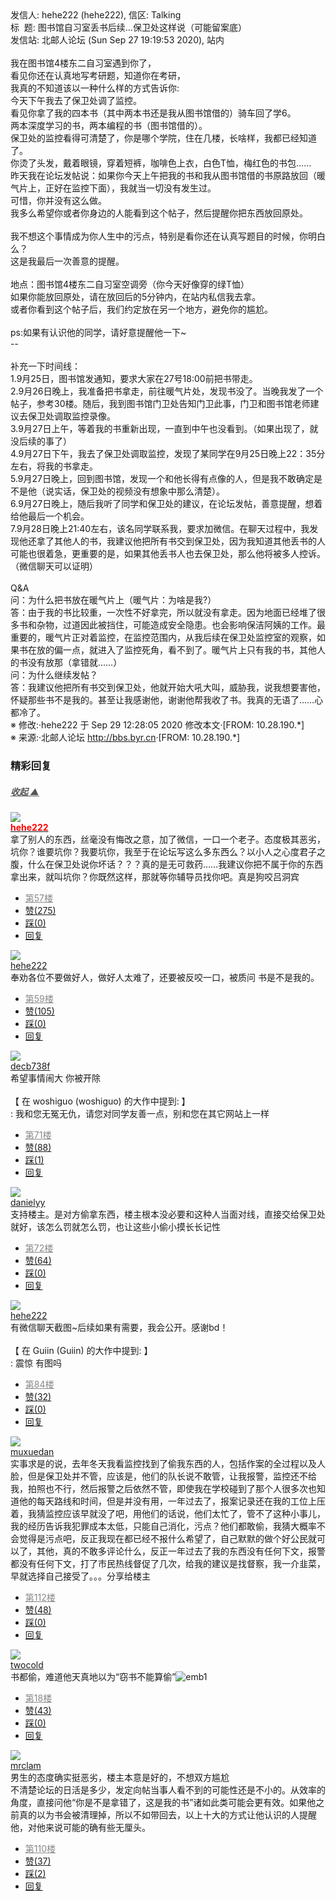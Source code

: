<div class="a-content-wrap">发信人: hehe222 (hehe222), 信区: Talking<br>标&nbsp;&nbsp;题: 图书馆自习室丢书后续…保卫处这样说（可能留案底）<br>发信站: 北邮人论坛 (Sun Sep 27 19:19:53 2020), 站内<br><br>我在图书馆4楼东二自习室遇到你了，<br>看见你还在认真地写考研题，知道你在考研，<br>我真的不知道该以一种什么样的方式告诉你:<br>今天下午我去了保卫处调了监控。<br>看见你拿了我的四本书（其中两本书还是我从图书馆借的）骑车回了学6。<br>两本深度学习的书，两本编程的书（图书馆借的）。<br>保卫处的监控看得可清楚了，你是哪个学院，住在几楼，长啥样，我都已经知道了。<br>你烫了头发，戴着眼镜，穿着短裤，咖啡色上衣，白色T恤，梅红色的书包……<br>昨天我在论坛发帖说：如果你今天上午把我的书和我从图书馆借的书原路放回（暖气片上，正好在监控下面），我就当一切没有发生过。<br>可惜，你并没有这么做。<br>我多么希望你或者你身边的人能看到这个帖子，然后提醒你把东西放回原处。<br><br>我不想这个事情成为你人生中的污点，特别是看你还在认真写题目的时候，你明白么？<br>这是我最后一次善意的提醒。<br><br>地点：图书馆4楼东二自习室空调旁（你今天好像穿的绿T恤）<br>如果你能放回原处，请在放回后的5分钟内，在站内私信我去拿。<br>或者你看到这个帖子后，我们约定放在另一个地方，避免你的尴尬。<br><br>ps:如果有认识他的同学，请好意提醒他一下~<br>--<br><br>补充一下时间线：<br>1.9月25日，图书馆发通知，要求大家在27号18:00前把书带走。<br>2.9月26日晚上，我准备把书拿走，前往暖气片处，发现书没了。当晚我发了一个帖子，参考30楼。随后，我到图书馆门卫处告知门卫此事，门卫和图书馆老师建议去保卫处调取监控录像。<br>3.9月27日上午，等着我的书重新出现，一直到中午也没看到。（如果出现了，就没后续的事了）<br>4.9月27日下午，我去了保卫处调取监控，发现了某同学在9月25日晚上22：35分左右，将我的书拿走。<br>5.9月27日晚上，回到图书馆，发现一个和他长得有点像的人，但是我不敢确定是不是他（说实话，保卫处的视频没有想象中那么清楚）。<br>6.9月27日晚上，随后我听了同学和保卫处的建议，在论坛发帖，善意提醒，想着给他最后一个机会。<br>7.9月28日晚上21:40左右，该名同学联系我，要求加微信。在聊天过程中，我发现他还拿了其他人的书，我建议他把所有书交到保卫处，因为我知道其他丢书的人可能也很着急，更重要的是，如果其他丢书人也去保卫处，那么他将被多人控诉。（微信聊天可以证明）<br><br>Q&amp;A<br>问：为什么把书放在暖气片上（暖气片：为啥是我?）<br>答：由于我的书比较重，一次性不好拿完，所以就没有拿走。因为地面已经堆了很多书和杂物，过道因此被挡住，可能造成安全隐患。也会影响保洁阿姨的工作。最重要的，暖气片正对着监控，在监控范围内，从我后续在保卫处监控室的观察，如果书在放的偏一点，就进入了监控死角，看不到了。暖气片上只有我的书，其他人的书没有放那（拿错就……）<br>问：为什么继续发帖？<br>答：我建议他把所有书交到保卫处，他就开始大吼大叫，威胁我，说我想要害他，怀疑那些书不是我的。甚至让我感谢他，谢谢他帮我收了书。我真的无语了……心都冷了。<br><font class="f006">※ 修改:·hehe222 于 Sep 29 12:28:05 2020 修改本文·[FROM: 10.28.190.*]</font><font class="f000"><br></font><font class="f000"></font><font class="f006">※ 来源:·北邮人论坛 <a target="_blank" href="http://bbs.byr.cn">http://bbs.byr.cn</a>·[FROM: 10.28.190.*]</font><font class="f000"><br></font><div id="nice_view" class="corner" style="margin:0;display:block"><div class="a-nice-comment-divline"><h3><span>精彩回复</span></h3><h5><a class="a-func-toggle" style="color:#555;" href="#">收起 ▲</a></h5></div><div class="a-nice-comment"><div class="a-nice-comment-item"><a class="a-nice-comment-face" href="/user/query/hehe222"><img src="https://bbs.byr.cn/img/face_default_m.jpg"></a><div class="a-nice-comment-cell"><div class="a-nice-comment-id"><a href="/user/query/hehe222"><strong style="color:red;">hehe222</strong></a></div><div class="a-nice-comment-content">拿了别人的东西，丝毫没有悔改之意，加了微信，一口一个老子。态度极其恶劣，坑你？谁要坑你？我要坑你，我至于在论坛写这么多东西么？以小人之心度君子之腹，什么在保卫处说你坏话？？？真的是无可救药……我建议你把不属于你的东西拿出来，就叫坑你？你既然这样，那就等你辅导员找你吧。真是狗咬吕洞宾</div><div><ul class="a-func a-nice-comment-func"><li><a class="a-nice-comment-floor" style="color:#888;" title="点击跳转" href="/article/Talking/6228505?s=6229088">第57楼</a></li><li><a href="/article/Talking/ajax_voteup/6229088.json" class="a-func-like" id="like_list6229088"><samp class="ico-pos-zaninactive" id="icon_like_list6229088"></samp>赞(275)</a></li><li><a href="/article/Talking/ajax_votedown/6229088.json" id="listCai6229088" class="a-func-cai"><samp class="ico-pos-caiinactive" id="icon_list_cai6229088"></samp>踩(0)</a></li><li><samp class="ico-pos-reply"></samp><a href="/article/Talking/post/6229088" class="a-post">回复</a></li></ul></div></div></div><div class="a-nice-comment-item"><a class="a-nice-comment-face" href="/user/query/hehe222"><img src="https://bbs.byr.cn/img/face_default_m.jpg"></a><div class="a-nice-comment-cell"><div class="a-nice-comment-id"><a href="/user/query/hehe222">hehe222</a></div><div class="a-nice-comment-content">奉劝各位不要做好人，做好人太难了，还要被反咬一口，被质问 书是不是我的。</div><div><ul class="a-func a-nice-comment-func"><li><a class="a-nice-comment-floor" style="color:#888;" title="点击跳转" href="/article/Talking/6228505?s=6229092">第59楼</a></li><li><a href="/article/Talking/ajax_voteup/6229092.json" class="a-func-like" id="like_list6229092"><samp class="ico-pos-zaninactive" id="icon_like_list6229092"></samp>赞(105)</a></li><li><a href="/article/Talking/ajax_votedown/6229092.json" id="listCai6229092" class="a-func-cai"><samp class="ico-pos-caiinactive" id="icon_list_cai6229092"></samp>踩(0)</a></li><li><samp class="ico-pos-reply"></samp><a href="/article/Talking/post/6229092" class="a-post">回复</a></li></ul></div></div></div><div class="a-nice-comment-item"><a class="a-nice-comment-face" href="/user/query/decb738f"><img src="https://bbs.byr.cn/img/face_default_m.jpg"></a><div class="a-nice-comment-cell"><div class="a-nice-comment-id"><a href="/user/query/decb738f">decb738f</a></div><div class="a-nice-comment-content">希望事情闹大 你被开除<br><br>【 在 woshiguo (woshiguo) 的大作中提到: 】<br>: 我和您无冤无仇，请您对同学友善一点，别和您在其它网站上一样</div><div><ul class="a-func a-nice-comment-func"><li><a class="a-nice-comment-floor" style="color:#888;" title="点击跳转" href="/article/Talking/6228505?s=6229118">第71楼</a></li><li><a href="/article/Talking/ajax_voteup/6229118.json" class="a-func-like" id="like_list6229118"><samp class="ico-pos-zaninactive" id="icon_like_list6229118"></samp>赞(88)</a></li><li><a href="/article/Talking/ajax_votedown/6229118.json" id="listCai6229118" class="a-func-cai"><samp class="ico-pos-caiinactive" id="icon_list_cai6229118"></samp>踩(1)</a></li><li><samp class="ico-pos-reply"></samp><a href="/article/Talking/post/6229118" class="a-post">回复</a></li></ul></div></div></div><div class="a-nice-comment-item"><a class="a-nice-comment-face" href="/user/query/danielyy"><img src="https://bbs.byr.cn/img/face_default_m.jpg"></a><div class="a-nice-comment-cell"><div class="a-nice-comment-id"><a href="/user/query/danielyy">danielyy</a></div><div class="a-nice-comment-content">支持楼主。是对方偷拿东西，楼主根本没必要和这种人当面对线，直接交给保卫处就好，该怎么罚就怎么罚，也让这些小偷小摸长长记性</div><div><ul class="a-func a-nice-comment-func"><li><a class="a-nice-comment-floor" style="color:#888;" title="点击跳转" href="/article/Talking/6228505?s=6229119">第72楼</a></li><li><a href="/article/Talking/ajax_voteup/6229119.json" class="a-func-like" id="like_list6229119"><samp class="ico-pos-zaninactive" id="icon_like_list6229119"></samp>赞(64)</a></li><li><a href="/article/Talking/ajax_votedown/6229119.json" id="listCai6229119" class="a-func-cai"><samp class="ico-pos-caiinactive" id="icon_list_cai6229119"></samp>踩(0)</a></li><li><samp class="ico-pos-reply"></samp><a href="/article/Talking/post/6229119" class="a-post">回复</a></li></ul></div></div></div><div class="a-nice-comment-item"><a class="a-nice-comment-face" href="/user/query/hehe222"><img src="https://bbs.byr.cn/img/face_default_m.jpg"></a><div class="a-nice-comment-cell"><div class="a-nice-comment-id"><a href="/user/query/hehe222">hehe222</a></div><div class="a-nice-comment-content">有微信聊天截图~后续如果有需要，我会公开。感谢bd！<br><br>【 在 Guiin (Guiin) 的大作中提到: 】<br>: 震惊 有图吗</div><div><ul class="a-func a-nice-comment-func"><li><a class="a-nice-comment-floor" style="color:#888;" title="点击跳转" href="/article/Talking/6228505?s=6229139">第84楼</a></li><li><a href="/article/Talking/ajax_voteup/6229139.json" class="a-func-like" id="like_list6229139"><samp class="ico-pos-zaninactive" id="icon_like_list6229139"></samp>赞(32)</a></li><li><a href="/article/Talking/ajax_votedown/6229139.json" id="listCai6229139" class="a-func-cai"><samp class="ico-pos-caiinactive" id="icon_list_cai6229139"></samp>踩(0)</a></li><li><samp class="ico-pos-reply"></samp><a href="/article/Talking/post/6229139" class="a-post">回复</a></li></ul></div></div></div><div class="a-nice-comment-item"><a class="a-nice-comment-face" href="/user/query/muxuedan"><img src="https://bbs.byr.cn/img/face_default_f.jpg"></a><div class="a-nice-comment-cell"><div class="a-nice-comment-id"><a href="/user/query/muxuedan">muxuedan</a></div><div class="a-nice-comment-content">实事求是的说，去年冬天我看监控找到了偷我东西的人，包括作案的全过程以及人脸，但是保卫处并不管，应该是，他们的队长说不敢管，让我报警，监控还不给我，拍照也不行，然后报警之后依然不管，即使我在学校碰到了那个人很多次也知道他的每天路线和时间，但是并没有用，一年过去了，报案记录还在我的工位上压着，我猜监控应该早就没了吧，用他们的话说，他们太忙了，管不了这种小事儿，我的经历告诉我犯罪成本太低，只能自己消化，污点？他们都敢偷，我猜大概率不会觉得是污点吧，反正我现在都已经不报什么希望了，自己默默的做个好公民就可以了，其他，真的不敢多评论什么，反正一年过去了我的东西没有任何下文，报警都没有任何下文，打了市民热线督促了几次，给我的建议是找督察，我一介韭菜，早就选择自己接受了。。。分享给楼主</div><div><ul class="a-func a-nice-comment-func"><li><a class="a-nice-comment-floor" style="color:#888;" title="点击跳转" href="/article/Talking/6228505?s=6229184">第112楼</a></li><li><a href="/article/Talking/ajax_voteup/6229184.json" class="a-func-like" id="like_list6229184"><samp class="ico-pos-zaninactive" id="icon_like_list6229184"></samp>赞(48)</a></li><li><a href="/article/Talking/ajax_votedown/6229184.json" id="listCai6229184" class="a-func-cai"><samp class="ico-pos-caiinactive" id="icon_list_cai6229184"></samp>踩(0)</a></li><li><samp class="ico-pos-reply"></samp><a href="/article/Talking/post/6229184" class="a-post">回复</a></li></ul></div></div></div><div class="a-nice-comment-item"><a class="a-nice-comment-face" href="/user/query/twocold"><img src="https://bbs.byr.cn/uploadFace/T/twocold.9821.jpg"></a><div class="a-nice-comment-cell"><div class="a-nice-comment-id"><a href="/user/query/twocold">twocold</a></div><div class="a-nice-comment-content">书都偷，难道他天真地以为“窃书不能算偷”<img src="/img/ubb/emb/1.gif" alt="emb1" style="display:inline;border-style:none"></div><div><ul class="a-func a-nice-comment-func"><li><a class="a-nice-comment-floor" style="color:#888;" title="点击跳转" href="/article/Talking/6228505?s=6228533">第18楼</a></li><li><a href="/article/Talking/ajax_voteup/6228533.json" class="a-func-like" id="like_list6228533"><samp class="ico-pos-zaninactive" id="icon_like_list6228533"></samp>赞(43)</a></li><li><a href="/article/Talking/ajax_votedown/6228533.json" id="listCai6228533" class="a-func-cai"><samp class="ico-pos-caiinactive" id="icon_list_cai6228533"></samp>踩(0)</a></li><li><samp class="ico-pos-reply"></samp><a href="/article/Talking/post/6228533" class="a-post">回复</a></li></ul></div></div></div><div class="a-nice-comment-item"><a class="a-nice-comment-face" href="/user/query/mrclam"><img src="https://bbs.byr.cn/img/face_default_m.jpg"></a><div class="a-nice-comment-cell"><div class="a-nice-comment-id"><a href="/user/query/mrclam">mrclam</a></div><div class="a-nice-comment-content">男生的态度确实挺恶劣，楼主本意是好的，不想双方尴尬<br>不清楚论坛的日活是多少，发定向帖当事人看不到的可能性还是不小的。从效率的角度，直接问他“你是不是拿错了，这是我的书”诸如此类可能会更有效。如果他之前真的以为书会被清理掉，所以不如带回去，以上十大的方式让他认识的人提醒他，对他来说可能的确有些无厘头。</div><div><ul class="a-func a-nice-comment-func"><li><a class="a-nice-comment-floor" style="color:#888;" title="点击跳转" href="/article/Talking/6228505?s=6229182">第110楼</a></li><li><a href="/article/Talking/ajax_voteup/6229182.json" class="a-func-like" id="like_list6229182"><samp class="ico-pos-zaninactive" id="icon_like_list6229182"></samp>赞(37)</a></li><li><a href="/article/Talking/ajax_votedown/6229182.json" id="listCai6229182" class="a-func-cai"><samp class="ico-pos-caiinactive" id="icon_list_cai6229182"></samp>踩(2)</a></li><li><samp class="ico-pos-reply"></samp><a href="/article/Talking/post/6229182" class="a-post">回复</a></li></ul></div></div></div></div></div><!--成就解锁：彩蛋2号获得！输入魂斗罗秘籍可解锁彩蛋3号。hint： IE 0=A  1=B--来自bbs.byr.cn----></div>